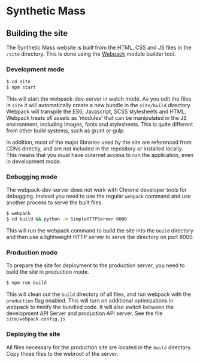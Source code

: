 # Synthetic Mass

## Building the site

The Synthetic Mass website is built from the HTML, CSS and JS files in the `/site` directory. This is done using the [Webpack](http://webpack.github.io/) module builder tool.

### Development mode
```bash
$ cd site
$ npm start
```
This will start the webpack-dev-server in watch mode. As you edit the files in `site` it will automatically create a new bundle in the `site/build` directory. Webpack will transpile the ES6, Javascript, SCSS stylesheets and HTML. Webpack treats _all_ assets as 'modules' that can be manipulated in the JS environment, including images, fonts and stylesheets. This is quite different from other build systems, such as grunt or gulp. 

In addition, most of the major libraries used by the site are referenced from CDNs directly, and are not included in the repository or installed locally. This means that you *must* have outernet access to run the application, even in development mode. 

### Debugging mode
The webpack-dev-server does not work with Chrome developer tools for debugging. Instead you need to use the regular `webpack` command and use another process to serve the built files.

```bash
$ webpack
$ cd build && python -m SimpleHTTPServer 8000
```

This will run the webpack command to build the site into the `build` directory and then use a lightweight HTTP server to serve the directory on port 8000. 

### Production mode
To prepare the site for deployment to the production server, you need to build the site in production mode.

```bash
$ npm run build
```

This will clean out the `build` directory of all files, and run webpack with the `production` flag enabled. This will turn on additional optimizations in webpack to minify the bundled code.
It will also switch between the development API Server and production API server. See the file `site/webpack.config.js`

### Deploying the site

All files necessary for the production site are located in the `build` directory. Copy those files to the webroot of the server. 


